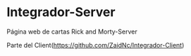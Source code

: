# Integrador-Server
Página web de cartas Rick and Morty-Server

Parte del Client(https://github.com/ZaidNc/Integrador-Client)
